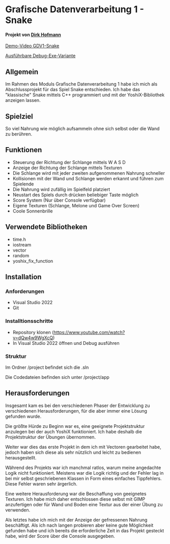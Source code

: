 # Grafische Datenverarbeitung 1 - Snake
#### Projekt von [Dirk Hofmann](https://git.ai.fh-erfurt.de/di1846ho)

[Demo-Video GDV1-Snake](https://www.youtube.com/watch?v=dQw4w9WgXcQ)

[Ausführbare Debug-Exe-Variante](https://technischeunivers049-my.sharepoint.com/:u:/g/personal/dirk_hofmann_fhe_technischeunivers049_onmicrosoft_com/EcQnbJdmKYZEk4zhm7RfqDkBARGlE6huvwRi9SBPpW7Q5g?e=wsuks8)

## Allgemein
Im Rahmen des Moduls Grafische Datenverarbeitung 1 habe ich mich als Abschlussprojekt für das Spiel Snake entschieden. Ich habe das "klassische" Snake mittels C++ programmiert und mit der YoshiX-Bibliothek anzeigen lassen.

## Spielziel
So viel Nahrung wie möglich aufsammeln ohne sich selbst oder die Wand zu berühren.

## Funktionen
- Steuerung der Richtung der Schlange mittels W A S D
- Anzeige der Richtung der Schlange mittels Texturen
- Die Schlange wird mit jeder zweiten aufgenommenen Nahrung schneller
- Kollisionen mit der Wand und Schlange werden erkannt und führen zum Spielende
- Die Nahrung wird zufällig im Spielfeld platziert
- Neustart des Spiels durch drücken beliebiger Taste möglich
- Score System (Nur über Console verfügbar)
- Eigene Texturen (Schlange, Melone und Game Over Screen)
- Coole Sonnenbrille

## Verwendete Bibliotheken

- time.h
- iostream
- vector
- random
- yoshix_fix_function

## Installation

### Anforderungen

- Visual Studio 2022
- Git

### Installtionsschritte

- Repository klonen (https://www.youtube.com/watch?v=dQw4w9WgXcQ)
- In Visual Studio 2022 öffnen und Debug ausführen

### Struktur

Im Ordner /project befindet sich die .sln

Die Codedateien befinden sich unter /project/app

## Herausforderungen

Insgesamt kam es bei den verschiedenen Phaser der Entwicklung zu verschiedenen Herausforderungen, für die aber immer eine Lösung gefunden wurde.

Die größte Hürde zu Beginn war es, eine geeignete Projektstruktur anzulegen bei der auch YoshiX funktioniert. Ich habe deshalb die Projektstruktur der Übungen übernommen.

Weiter war dies das erste Projekt in dem ich mit Vectoren gearbeitet habe, jedoch haben sich diese als sehr nützlich und leicht zu bedienen herausgestellt. 

Während des Projekts war ich manchmal ratlos, warum meine angedachte Logik nicht funktioniert. Meistens war die Logik richtig und der Fehler lag in bei mir selbst geschriebenen Klassen in Form eines einfaches Tippfehlers. Diese Fehler waren sehr ärgerlich.

Eine weitere Herausforderung war die Beschaffung von geeignetes Texturen. Ich habe mich daher entschlossen diese selbst mit GIMP anzufertigen oder für Wand und Boden eine Textur aus der einer Übung  zu verwenden.

Als letztes habe ich mich mit der Anzeige der gefressenen Nahrung beschäftigt. Als ich nach langen probieren aber keine gute Möglichkeit gefunden habe und ich bereits die erforderliche Zeit in das Projekt gesteckt habe, wird der Score über die Console ausgegeben.
